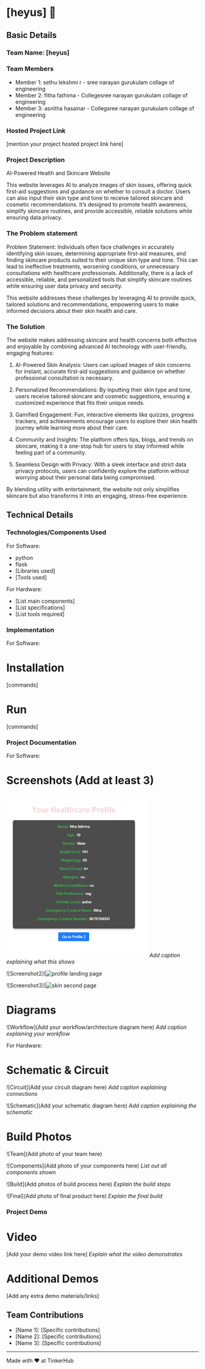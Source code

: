 # [heyus] 🎯


## Basic Details
### Team Name: [heyus]


### Team Members
- Member 1: sethu lekshmi r - sree narayan gurukulam collage of engineering
- Member 2: fitha fathima - Collegesree narayan gurukulam collage of engineering
- Member 3: asnitha hasainar - Collegsree narayan gurukulam collage of engineering

### Hosted Project Link
[mention your project hosted project link here]

### Project Description
AI-Powered Health and Skincare Website

This website leverages AI to analyze images of skin issues, offering quick first-aid suggestions and guidance on whether to consult a doctor. Users can also input their skin type and tone to receive tailored skincare and cosmetic recommendations. It’s designed to promote health awareness, simplify skincare routines, and provide accessible, reliable solutions while ensuring data privacy.

### The Problem statement
Problem Statement:
Individuals often face challenges in accurately identifying skin issues, determining appropriate first-aid measures, and finding skincare products suited to their unique skin type and tone. This can lead to ineffective treatments, worsening conditions, or unnecessary consultations with healthcare professionals. Additionally, there is a lack of accessible, reliable, and personalized tools that simplify skincare routines while ensuring user data privacy and security.

This website addresses these challenges by leveraging AI to provide quick, tailored solutions and recommendations, empowering users to make informed decisions about their skin health and care.

### The Solution
The website makes addressing skincare and health concerns both effective and enjoyable by combining advanced AI technology with user-friendly, engaging features:

1. AI-Powered Skin Analysis: Users can upload images of skin concerns for instant, accurate first-aid suggestions and guidance on whether professional consultation is necessary.


2. Personalized Recommendations: By inputting their skin type and tone, users receive tailored skincare and cosmetic suggestions, ensuring a customized experience that fits their unique needs.


3. Gamified Engagement: Fun, interactive elements like quizzes, progress trackers, and achievements encourage users to explore their skin health journey while learning more about their care.


4. Community and Insights: The platform offers tips, blogs, and trends on skincare, making it a one-stop hub for users to stay informed while feeling part of a community.


5. Seamless Design with Privacy: With a sleek interface and strict data privacy protocols, users can confidently explore the platform without worrying about their personal data being compromised.



By blending utility with entertainment, the website not only simplifies skincare but also transforms it into an engaging, stress-free experience.

## Technical Details
### Technologies/Components Used
For Software:
- python
- flask
- [Libraries used]
- [Tools used]

For Hardware:
- [List main components]
- [List specifications]
- [List tools required]

### Implementation
For Software:
# Installation
[commands]

# Run
[commands]

### Project Documentation
For Software:

# Screenshots (Add at least 3)
![Screenshot1](templates\p2.PNG)
*Add caption explaining what this shows*

![Screenshot2](![profile](https://github.com/user-attachments/assets/91d9e0b0-3af4-4836-a7c0-fdf77af8955d)
landing page

![Screenshot3](![skin](https://github.com/user-attachments/assets/cb800ba1-ecbe-4fd5-8f8d-5205e016938a)
second page

# Diagrams
![Workflow](Add your workflow/architecture diagram here)
*Add caption explaining your workflow*

For Hardware:

# Schematic & Circuit
![Circuit](Add your circuit diagram here)
*Add caption explaining connections*

![Schematic](Add your schematic diagram here)
*Add caption explaining the schematic*

# Build Photos
![Team](Add photo of your team here)


![Components](Add photo of your components here)
*List out all components shown*

![Build](Add photos of build process here)
*Explain the build steps*

![Final](Add photo of final product here)
*Explain the final build*

### Project Demo
# Video
[Add your demo video link here]
*Explain what the video demonstrates*

# Additional Demos
[Add any extra demo materials/links]

## Team Contributions
- [Name 1]: [Specific contributions]
- [Name 2]: [Specific contributions]
- [Name 3]: [Specific contributions]

---
Made with ❤️ at TinkerHub
